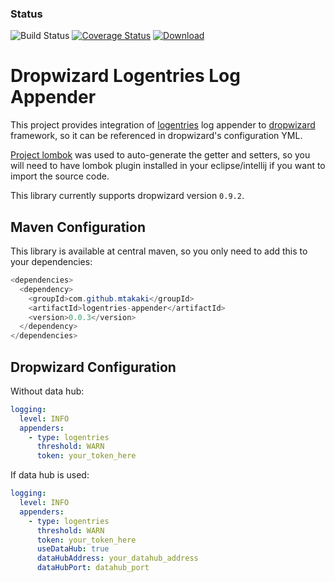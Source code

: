 ### Status
![Build Status](https://codeship.com/projects/c895ce00-bdce-0133-0ed3-2a1d867cc1c8/status?branch=master)
[![Coverage Status](https://coveralls.io/repos/mtakaki/dropwizard-logentries-appender/badge.svg?branch=master&service=github)](https://coveralls.io/github/mtakaki/dropwizard-logentries-appender?branch=master)
[![Download](https://maven-badges.herokuapp.com/maven-central/com.github.mtakaki/logentries-appender/badge.svg)](https://maven-badges.herokuapp.com/maven-central/com.github.mtakaki/logentries-appender)

# Dropwizard Logentries Log Appender
This project provides integration of [logentries](https://logentries.com) log appender to [dropwizard](http://www.dropwizard.io/) framework, so it can be referenced in dropwizard's configuration YML.

[Project lombok](https://projectlombok.org/) was used to auto-generate the getter and setters, so you will need to have lombok plugin installed in your eclipse/intellij if you want to import the source code.

This library currently supports dropwizard version `0.9.2`.

## Maven Configuration
This library is available at central maven, so you only need to add this to your dependencies:

```java
<dependencies>
  <dependency>
    <groupId>com.github.mtakaki</groupId>
    <artifactId>logentries-appender</artifactId>
    <version>0.0.3</version>
  </dependency>
</dependencies>
```

## Dropwizard Configuration
Without data hub:

```yaml
logging:
  level: INFO
  appenders:
    - type: logentries
      threshold: WARN
      token: your_token_here
```

If data hub is used:

```yaml
logging:
  level: INFO
  appenders:
    - type: logentries
      threshold: WARN
      token: your_token_here
      useDataHub: true
      dataHubAddress: your_datahub_address
      dataHubPort: datahub_port
```
